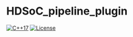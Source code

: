 # HDSoC_pipeline_plugin

[![C++17](https://img.shields.io/badge/C++-17-blue.svg)]()
[![License](https://img.shields.io/badge/license-MIT-green)]()

